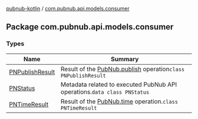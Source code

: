 [pubnub-kotlin](../index.md) / [com.pubnub.api.models.consumer](./index.md)

## Package com.pubnub.api.models.consumer

### Types

| Name | Summary |
|---|---|
| [PNPublishResult](-p-n-publish-result/index.md) | Result of the [PubNub.publish](../com.pubnub.api/-pub-nub/publish.md) operation`class PNPublishResult` |
| [PNStatus](-p-n-status/index.md) | Metadata related to executed PubNub API operations.`data class PNStatus` |
| [PNTimeResult](-p-n-time-result/index.md) | Result of the [PubNub.time](../com.pubnub.api/-pub-nub/time.md) operation.`class PNTimeResult` |
